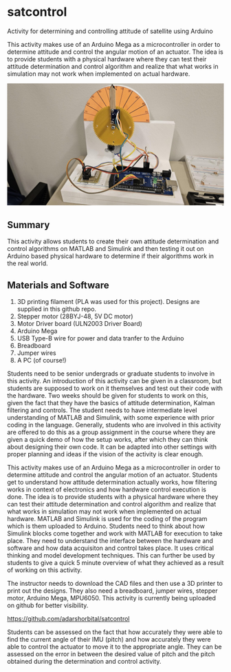 # satcontrol
Activity for determining and controlling attitude of satellite using Arduino

This activity makes use of an Arduino Mega as a microcontroller in order to determine attitude and control the angular motion of an actuator. The idea is to provide students with a physical hardware where they can test their attitude determination and control algorithm and realize that what works in simulation may not work when implemented on actual hardware. 

![Hardware printed and installed](sat_control_rig.jpg "Satcontrol rig with 3D printed hardware and electronics")

## Summary

This activity allows students to create their own attitude determination and control algorithms on MATLAB and Simulink and then testing it out on Arduino based physical hardware to determine if their algorithms work in the real world. 

## Materials and Software

1. 3D printing filament (PLA was used for this project). Designs are supplied in this github repo. 
2. Stepper motor (28BYJ-48, 5V DC motor)
3. Motor Driver board (ULN2003 Driver Board)
4. Arduino Mega
5. USB Type-B wire for power and data tranfer to the Arduino
6. Breadboard
7. Jumper wires
8. A PC (of course!)

Students need to be senior undergrads or graduate students to involve in this activity. An introduction of this activity can be given in a classroom, but students are supposed to work on it themselves and test out their code with the hardware. Two weeks should be given for students to work on this, given the fact that they have the basics of attitude determination, Kalman filtering and controls. The student needs to have intermediate level understanding of MATLAB and Simulink, with some experience with prior coding in the language. Generally, students who are involved in this activity are offered to do this as a group assignment in the course where they are given a quick demo of how the setup works, after which they can think about designing their own code. It can be adapted into other settings with proper planning and ideas if the vision of the activity is clear enough. 


This activity makes use of an Arduino Mega as a microcontroller in order to determine attitude and control the angular motion of an actuator. Students get to understand how attitude determination actually works, how filtering works in context of electronics and how hardware control execution is done. The idea is to provide students with a physical hardware where they can test their attitude determination and control algorithm and realize that what works in simulation may not work when implemented on actual hardware. MATLAB and Simulink is used for the coding of the program which is them uploaded to Arduino. Students need to think about how Simulink blocks come together and work with MATLAB for execution to take place. They need to understand the interface between the hardware and software and how data acquisiton and control takes place. It uses critical thinking and model development techniques.  This can further be used by students to give a quick 5 minute overview of what they achieved as a result of working on this activity. 

The instructor needs to download the CAD files and then use a 3D printer to print out the designs. They also need a breadboard, jumper wires, stepper motor, Arduino Mega, MPU6050. 
This activity is currently being uploaded on github for better visibility. 

https://github.com/adarshorbital/satcontrol


Students can be assessed on the fact that how accurately they were able to find the current angle of their IMU (pitch) and how accurately they were able to control the actuator to move it to the appropriate angle. They can be assessed on the error in between the desired value of pitch and the pitch obtained during the determination and control activity.  
